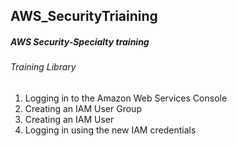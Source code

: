 ## AWS_SecurityTriaining

##### AWS Security-Specialty training


###### Training Library

1) Logging in to the Amazon Web Services Console
2) Creating an IAM User Group
3) Creating an IAM User
4) Logging in using the new IAM credentials

